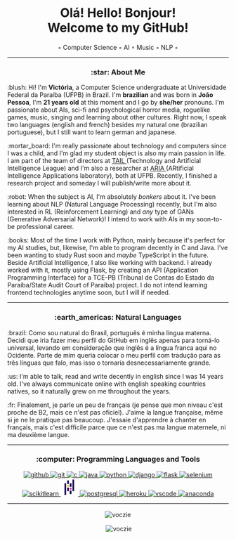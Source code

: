 <h1 align="center"/> Olá! Hello! Bonjour! 
<br>
Welcome to my GitHub!</h1>
<p align="center"/>◦ Computer Science ◦ AI ◦ Music ◦ NLP ◦</p>

<hr>

<h3 align="center"/>:star: About Me</h3>

<p align="left"/> :blush: Hi! I'm <b/>Victória</b>, a Computer Science undergraduate at Universidade Federal da Paraíba (UFPB) in Brazil. 
I'm <b/>brazilian</b> and was born in <b/>João Pessoa</b>, I'm <b/>21 years old</b> at this moment and I go by <b/>she/her</b> pronouns. I'm passionate about AIs, sci-fi and psychological horror media, roguelike games, music, singing and learning about other cultures. Right now, I speak two languages (english and french) besides my natural one (brazilian portuguese), but I still want to learn german and japanese.</p>

<p align="left"/> :mortar_board: I'm really passionate about technology and computers since I was a child, and I'm glad my student object is also my main passion in life. I am part of the team of directors at <a href="https://www.linkedin.com/company/tailufpb/"/> TAIL </a> (Technology and Artificial Intelligence League) 
and I'm also a researcher at <a href="https://aria.ci.ufpb.br"/> ARIA </a> (ARtificial Intelligence Applications laboratory), both at UFPB. Recently, I finished a research project and someday I will publish/write more about it. </p>

<p align="left"/> :robot: When the subject is AI, I'm absolutely <i/> bonkers </i> about it. I've been learning about NLP (Natural Language Processing) recently, but I'm also interested in RL (Reinforcement Learning) and <i/> any </i> type of GANs (Generative Adversarial Network)!  I intend to work with AIs in my soon-to-be professional career. </p>

<p align="left"/> :books: Most of the time I work with Python, mainly because it's perfect for my AI studies, but, likewise, I'm able to program decently in C and Java. I've been wanting to study Rust soon and <i/> maybe </i> TypeScript in the future. Beside Artificial Intelligence, I also like working with backend. I already worked with it, mostly using Flask, by creating an API (Application Programming Interface) for a TCE-PB (Tribunal de Contas do Estado da Paraíba/State Audit Court of Paraíba) project. I do not intend learning frontend technologies anytime soon, but I will if needed. </p>

<hr>

<h3 align="center"/> :earth_americas: Natural Languages </h3>

<p align="left"/> :brazil: Como sou natural do Brasil, português é minha língua materna. Decidi que iria fazer meu perfil do GitHub em inglês apenas para torná-lo universal, levando em consideração que inglês é a língua franca aqui no Ocidente. Parte de mim queria colocar o meu perfil com tradução para as três línguas que falo, mas isso o tornaria desnecessariamente grande. </p>

<p align="left"/> :us: I'm able to talk, read and write decently in english since I was 14 years old. I've always communicate online with english speaking countries natives, so it naturally grew on me throughout the years. </p>

<p align "left"/> :fr: Finalement, je parle un peu de français (je pense que mon niveau c'est proche de B2, mais ce n'est pas oficiel). J'aime la langue française, même si je ne le pratique pas beaucoup. J'essaie d'apprendre à chanter en français, mais c'est difficile parce que ce n'est pas ma langue maternele, ni ma deuxième langue. </p>

<hr>

<h3 align="center"/>:computer: Programming Languages and Tools</h3>

<p align="center"/>
<a href="https://www.github.com" target="_blank" rel="noreferrer"/> <img src="https://www.logo.wine/a/logo/GitHub/GitHub-Icon-White-Dark-Background-Logo.wine.svg" alt="github" width="40" height="40"/> </a> 
<a href="https://git-scm.com/" target="_blank" rel="noreferrer"/> <img src="https://cdn.worldvectorlogo.com/logos/git-bash.svg" alt="git" width="40" height="40"/> </a> 
<a href="https://www.cprogramming.com/" target="_blank" rel="noreferrer"/> <img src="https://cdn.worldvectorlogo.com/logos/c-1.svg" alt="c" width="40" height="40"/> </a> 
<a href="https://www.java.com" target="_blank" rel="noreferrer"/> <img src="https://cdn.worldvectorlogo.com/logos/java-14.svg" alt="java" width="40" height="40"/> </a> 
<a href="https://www.python.org" target="_blank" rel="noreferrer"/> <img src="https://cdn.worldvectorlogo.com/logos/python-5.svg" alt="python" width="40" height="40"/> </a> 
<a href="https://www.djangoproject.com/" target="_blank" rel="noreferrer"/> <img src="https://cdn.worldvectorlogo.com/logos/django.svg" alt="django" width="40" height="40"/> </a>
<a href="https://flask.palletsprojects.com/" target="_blank" rel="noreferrer"/> <img src="http://panjiachen.github.io/chose-language/images/icon-flask.svg" alt="flask" width="40" height="40"/> </a> 
<a href="https://www.selenium.dev" target="_blank" rel="noreferrer"/> <img src="https://seeklogo.com//images/S/selenium-logo-A1B53CEFB0-seeklogo.com.png" alt="selenium" width="40" height="40"/> </a> 
<a href="https://scikit-learn.org" target="_blank" rel="noreferrer"/> <img src="https://upload.wikimedia.org/wikipedia/commons/0/05/Scikit_learn_logo_small.svg" alt="scikitlearn" width="40" height="40"/> </a> 
<a href="https://pandas.pydata.org/" target="_blank" rel="noreferrer"/> <img src="https://raw.githubusercontent.com/devicons/devicon/2ae2a900d2f041da66e950e4d48052658d850630/icons/pandas/pandas-original.svg" alt="pandas" width="40" height="40"/> </a> 
<a href="https://www.postgresql.org" target="_blank" rel="noreferrer"/> <img src="https://cdn.worldvectorlogo.com/logos/postgresql.svg" alt="postgresql" width="40" height="40"/> </a> 
<a href="https://heroku.com" target="_blank" rel="noreferrer"/> <img src="https://cdn.worldvectorlogo.com/logos/heroku-4.svg" alt="heroku" width="40" height="40"/> </a>
<a href="https://code.visualstudio.com" target="_blank" rel="noreferrer"/> <img src="https://upload.wikimedia.org/wikipedia/commons/9/9a/Visual_Studio_Code_1.35_icon.svg" alt="vscode" width="40" height="40"/> </a>
<a href="https://www.anaconda.com" target="_blank" rel="noreferrer"/> <img src="https://user-images.githubusercontent.com/56943868/188262511-60be946b-a667-4546-a694-87f5a04e0ee0.svg" alt="anaconda" width="40" height="40"/> </a>

<hr>

<p align="center"><img align="center" src="https://github-readme-stats.vercel.app/api?username=voczie&count_private=true&show_icons=true&theme=dark" alt="voczie" /></p>

<p align="center">&nbsp;<img align="center" src="https://github-readme-stats.vercel.app/api/top-langs/?username=voczie&layout=compact&theme=dark" alt="voczie" /></p>
